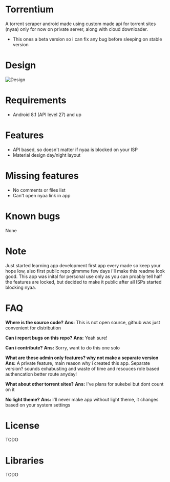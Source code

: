 # Torrentium
A torrent scraper android made using custom made api for torrent sites (nyaa) only for now on private server, along with cloud downloader.

- This ones a beta version so i can fix any bug before sleeping on stable version

# Design
![Design](https://files.catbox.moe/hgykwn.png "Design")

# Requirements
- Android 8.1 (API level 27) and up

# Features
- API based, so doesn't matter if nyaa is blocked on your ISP
- Material design day/night layout

# Missing features
- No comments or files list
- Can't open nyaa link in app

# Known bugs
 None

# Note
Just started learning app development first app every made so keep your hope low, also first public repo gimmme few days i'll make this readme look good.
This app was inital for personal use only as you can proably tell half the features are locked, but decided to make it public after all ISPs started blocking nyaa. 
 
# FAQ 
**Where is the source code?**
**Ans:** This is not open source, github was just convenient for distribution 

**Can i report bugs on this repo?**
**Ans:** Yeah sure!

**Can i contribute?**
**Ans:** Sorry, want to do this one solo

**What are these admin only features? why not make a separate version**
**Ans:** A private feature, main reason why i created this app. Separate version? sounds exhabusting and waste of time and resouces role based authencation better route anyday!

**What about other torrent sites?**
**Ans:** I've plans for sukebei but dont count on it

**No light theme?**
**Ans:** I'll never make app without light theme, it changes based on your system settings


# License
TODO

# Libraries
TODO
